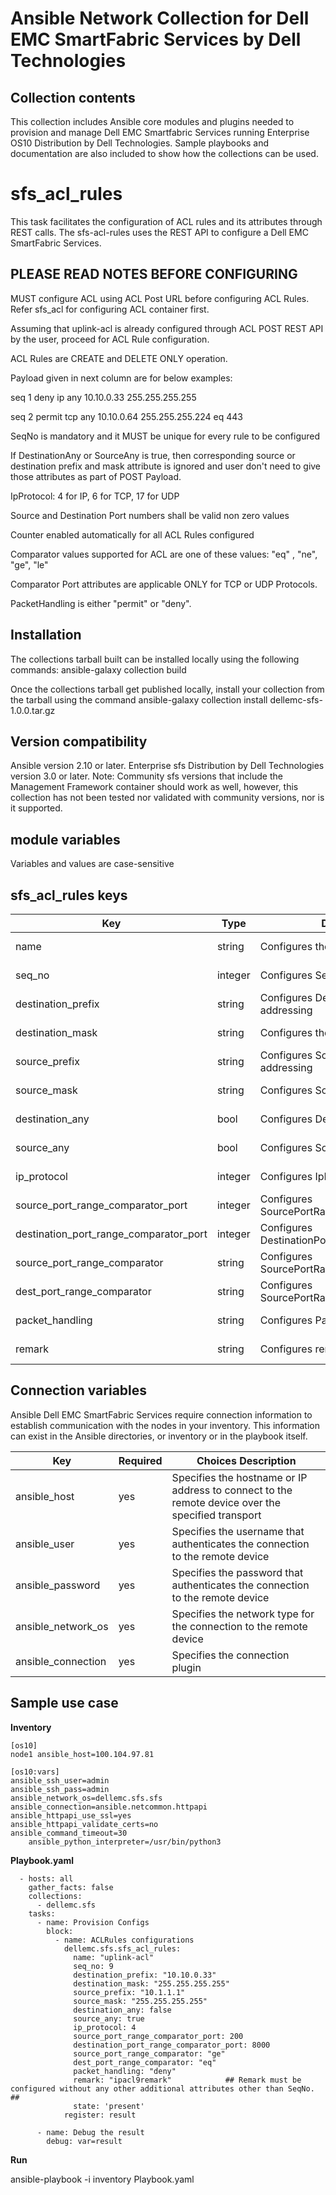 Ansible Network Collection for Dell EMC SmartFabric Services by Dell Technologies
=================================================================================

Collection contents
-------------------
This collection includes Ansible core modules and plugins needed to provision and manage Dell EMC Smartfabric Services running Enterprise OS10 Distribution by Dell Technologies. Sample playbooks and documentation are also included to show how the collections can be used.

sfs_acl_rules
=============
This task facilitates the configuration of ACL rules and its attributes through REST calls. The sfs-acl-rules uses the REST API to configure a Dell EMC SmartFabric Services.

PLEASE READ NOTES BEFORE CONFIGURING
------------------------------------
MUST configure ACL using ACL Post URL before configuring ACL Rules. Refer sfs_acl for configuring ACL container first.

Assuming that uplink-acl is already configured through ACL POST REST API by the user, proceed for ACL Rule configuration.

ACL Rules are CREATE and DELETE ONLY operation.

Payload given in next column are for below examples:

seq 1 deny ip any 10.10.0.33 255.255.255.255

seq 2 permit tcp any 10.10.0.64 255.255.255.224 eq 443

SeqNo is mandatory and it MUST be unique for every rule to be configured

If DestinationAny or SourceAny is true, then corresponding source or destination prefix and mask attribute is ignored and user don't need to give those attributes as part of POST  Payload.

IpProtocol: 4 for IP, 6 for TCP, 17 for UDP

Source and Destination Port numbers shall be valid non zero values

Counter enabled automatically for all ACL Rules configured

Comparator values supported for ACL are one of these values: "eq" , "ne", "ge", "le"

Comparator Port attributes are applicable ONLY for TCP or UDP Protocols.

PacketHandling is either "permit" or "deny".

Installation
------------
The collections tarball built can be installed locally using the following commands:
ansible-galaxy collection build

Once the collections tarball get published locally, install your collection from the tarball using the command
ansible-galaxy collection install dellemc-sfs-1.0.0.tar.gz

Version compatibility
---------------------
Ansible version 2.10 or later.
Enterprise sfs Distribution by Dell Technologies version 3.0 or later.
Note: Community sfs  versions that include the Management Framework container should work as well, however, this collection has not been tested nor validated with community versions, nor is it supported.

module variables
----------------
Variables and values are case-sensitive

sfs_acl_rules keys
------------------
Key		      |	Type	|	Description			    |	Support        |
----------------------|---------|-------------------------------------------|------------------|
name	      |	string	| Configures the name      |	Dell Solutions |
seq_no	      |	integer	| Configures SeqNo value	    |	Dell Solutions |
destination_prefix |	string	| Configures DestinationPrefix IP addressing   |	Dell Solutions |
destination_mask   |	string	| Configures the DestinationMask   |	Dell Solutions |
source_prefix  |	string	| Configures SourcePrefix IP addressing    |	Dell Solutions |
source_mask     |	string	| Configures SourceMask    |	Dell Solutions |
destination_any   |	bool	| Configures DestinationAny	    |	Dell Solutions |
source_any|	bool	| Configures SourceAny    |	Dell Solutions |
ip_protocol	| integer| Configures IpProtocol | Dell Solutions |
source_port_range_comparator_port | integer | Configures SourcePortRangeComparatorPort | Dell Solutions |
destination_port_range_comparator_port | integer | Configures DestinationPortRangeComparatorPort | Dell Solutions |
source_port_range_comparator	|  string	| Configures SourcePortRangeComparator	| Dell Solutions |
dest_port_range_comparator	|  string	| Configures SourcePortRangeComparator	| Dell Solutions |
packet_handling		| string	| Configures PacketHandling	| Dell Solutions	|
remark	| string	| Configures remark	| Dell Solutions        |

Connection variables
--------------------
Ansible Dell EMC SmartFabric Services require connection information to establish communication with the nodes in your inventory. This information can exist in the Ansible directories, or inventory or in the playbook itself.

Key		    |	Required   |            	Choices	Description								    |
--------------------|--------------|--------------------------------------------------------------------------------------------------------|
ansible_host	    |	yes	   |	Specifies the hostname or IP address to connect to the remote device over the specified transport  |
ansible_user	    |	yes	   |	Specifies the username that authenticates the connection to the remote device			    |	
ansible_password    |	yes	   |	Specifies the password that authenticates the connection to the remote device			    |
ansible_network_os  |	yes	   |	Specifies the network type for the connection to the remote device			            |
ansible_connection  |	yes	   |	Specifies the connection plugin                                                                     |

Sample use case
---------------

**Inventory**

	[os10]
	node1 ansible_host=100.104.97.81 
 
	[os10:vars]
	ansible_ssh_user=admin
	ansible_ssh_pass=admin
	ansible_network_os=dellemc.sfs.sfs
	ansible_connection=ansible.netcommon.httpapi
	ansible_httpapi_use_ssl=yes
	ansible_httpapi_validate_certs=no
	ansible_command_timeout=30
        ansible_python_interpreter=/usr/bin/python3

**Playbook.yaml**

      - hosts: all
        gather_facts: false
        collections: 
          - dellemc.sfs
        tasks:
          - name: Provision Configs
            block:
              - name: ACLRules configurations
                dellemc.sfs.sfs_acl_rules:
                  name: "uplink-acl"
                  seq_no: 9
                  destination_prefix: "10.10.0.33"
                  destination_mask: "255.255.255.255"
                  source_prefix: "10.1.1.1"
                  source_mask: "255.255.255.255"
                  destination_any: false
                  source_any: true
                  ip_protocol: 4
                  source_port_range_comparator_port: 200
                  destination_port_range_comparator_port: 8000
                  source_port_range_comparator: "ge"
                  dest_port_range_comparator: "eq"
                  packet_handling: "deny"
                  remark: "ipacl9remark"            ## Remark must be configured without any other additional attributes other than SeqNo. ##
                  state: 'present'
                register: result

          - name: Debug the result
            debug: var=result
	 	
             	
**Run**

ansible-playbook -i inventory Playbook.yaml

